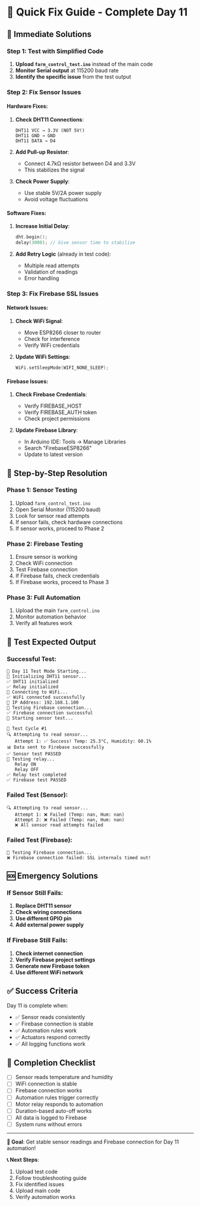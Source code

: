 # 🚀 Quick Fix Guide - Complete Day 11

## 🎯 Immediate Solutions

### Step 1: Test with Simplified Code
1. **Upload `farm_control_test.ino`** instead of the main code
2. **Monitor Serial output** at 115200 baud rate
3. **Identify the specific issue** from the test output

### Step 2: Fix Sensor Issues

#### Hardware Fixes:
1. **Check DHT11 Connections**:
   ```
   DHT11 VCC → 3.3V (NOT 5V!)
   DHT11 GND → GND
   DHT11 DATA → D4
   ```

2. **Add Pull-up Resistor**:
   - Connect 4.7kΩ resistor between D4 and 3.3V
   - This stabilizes the signal

3. **Check Power Supply**:
   - Use stable 5V/2A power supply
   - Avoid voltage fluctuations

#### Software Fixes:
1. **Increase Initial Delay**:
   ```cpp
   dht.begin();
   delay(3000); // Give sensor time to stabilize
   ```

2. **Add Retry Logic** (already in test code):
   - Multiple read attempts
   - Validation of readings
   - Error handling

### Step 3: Fix Firebase SSL Issues

#### Network Issues:
1. **Check WiFi Signal**:
   - Move ESP8266 closer to router
   - Check for interference
   - Verify WiFi credentials

2. **Update WiFi Settings**:
   ```cpp
   WiFi.setSleepMode(WIFI_NONE_SLEEP);
   ```

#### Firebase Issues:
1. **Check Firebase Credentials**:
   - Verify FIREBASE_HOST
   - Verify FIREBASE_AUTH token
   - Check project permissions

2. **Update Firebase Library**:
   - In Arduino IDE: Tools → Manage Libraries
   - Search "FirebaseESP8266"
   - Update to latest version

## 🔧 Step-by-Step Resolution

### Phase 1: Sensor Testing
1. Upload `farm_control_test.ino`
2. Open Serial Monitor (115200 baud)
3. Look for sensor read attempts
4. If sensor fails, check hardware connections
5. If sensor works, proceed to Phase 2

### Phase 2: Firebase Testing
1. Ensure sensor is working
2. Check WiFi connection
3. Test Firebase connection
4. If Firebase fails, check credentials
5. If Firebase works, proceed to Phase 3

### Phase 3: Full Automation
1. Upload the main `farm_control.ino`
2. Monitor automation behavior
3. Verify all features work

## 🧪 Test Expected Output

### Successful Test:
```
🚀 Day 11 Test Mode Starting...
📡 Initializing DHT11 sensor...
✅ DHT11 initialized
✅ Relay initialized
📡 Connecting to WiFi...
✅ WiFi connected successfully
📶 IP Address: 192.168.1.100
🔗 Testing Firebase connection...
✅ Firebase connection successful
🧪 Starting sensor test...

🔄 Test Cycle #1
🔍 Attempting to read sensor...
   Attempt 1: ✅ Success! Temp: 25.3°C, Humidity: 60.1%
📊 Data sent to Firebase successfully
✅ Sensor test PASSED
🧪 Testing relay...
   Relay ON
   Relay OFF
✅ Relay test completed
✅ Firebase test PASSED
```

### Failed Test (Sensor):
```
🔍 Attempting to read sensor...
   Attempt 1: ❌ Failed (Temp: nan, Hum: nan)
   Attempt 2: ❌ Failed (Temp: nan, Hum: nan)
   ❌ All sensor read attempts failed
```

### Failed Test (Firebase):
```
🔗 Testing Firebase connection...
❌ Firebase connection failed: SSL internals timed out!
```

## 🆘 Emergency Solutions

### If Sensor Still Fails:
1. **Replace DHT11 sensor**
2. **Check wiring connections**
3. **Use different GPIO pin**
4. **Add external power supply**

### If Firebase Still Fails:
1. **Check internet connection**
2. **Verify Firebase project settings**
3. **Generate new Firebase token**
4. **Use different WiFi network**

## ✅ Success Criteria

Day 11 is complete when:
- ✅ Sensor reads consistently
- ✅ Firebase connection is stable
- ✅ Automation rules work
- ✅ Actuators respond correctly
- ✅ All logging functions work

## 🎉 Completion Checklist

- [ ] Sensor reads temperature and humidity
- [ ] WiFi connection is stable
- [ ] Firebase connection works
- [ ] Automation rules trigger correctly
- [ ] Motor relay responds to automation
- [ ] Duration-based auto-off works
- [ ] All data is logged to Firebase
- [ ] System runs without errors

---

**🎯 Goal**: Get stable sensor readings and Firebase connection for Day 11 automation!

**📞 Next Steps**: 
1. Upload test code
2. Follow troubleshooting guide
3. Fix identified issues
4. Upload main code
5. Verify automation works 